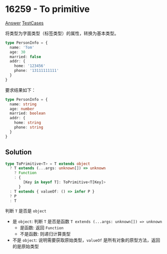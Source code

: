 # 16259 - To primitive

[Answer](https://github.com/lybenson/ts-checker/blob/master/src/16259-medium-to-primitive/template.ts) [TestCases](https://github.com/lybenson/ts-checker/blob/master/src/16259-medium-to-primitive/test-cases.ts)

将类型为字面类型（标签类型）的属性，转换为基本类型。

```ts
type PersonInfo = {
  name: 'Tom'
  age: 30
  married: false
  addr: {
    home: '123456'
    phone: '13111111111'
  }
}
```

要求结果如下：

```ts
type PersonInfo = {
  name: string
  age: number
  married: boolean
  addr: {
    home: string
    phone: string
  }
}
```

## Solution

```ts
type ToPrimitive<T> = T extends object
  ? T extends (...args: unknown[]) => unknown
    ? Function
    : {
        [Key in keyof T]: ToPrimitive<T[Key]>
      }
  : T extends { valueOf: () => infer P }
  ? P
  : T
```

判断 `T` 是否是 `object`

- 是 `object`: 判断 `T` 是否是函数 `T extends (...args: unknown[]) => unknown`
  - 是函数: 返回 `Function`
  - 不是函数: 则递归计算类型
- 不是 `object`: 说明需要获取原始类型，`valueOf` 是所有对象的原型方法，返回的是原始类型
